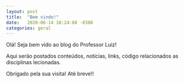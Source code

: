 ```yaml
---
layout: post
title:  "Bem vindo!"
date:   2020-06-14 18:24:08 -0300
categories: geral
---
```

Olá!
Seja bem vido ao blog do Professor Luiz!

Aqui serão postados conteúdos, notícias, links, código relacionados as disciplinas lecionadas.

Obrigado pela sua visita! Até breve!!
